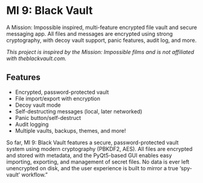 # MI 9: Black Vault

A Mission: Impossible inspired, multi-feature encrypted file vault and secure messaging app. 
All files and messages are encrypted using strong cryptography, with decoy vault support, panic features, audit log, and more.

*This project is inspired by the Mission: Impossible films and is not affiliated with theblackvault.com.*

## Features

- Encrypted, password-protected vault
- File import/export with encryption
- Decoy vault mode
- Self-destructing messages (local, later networked)
- Panic button/self-destruct
- Audit logging
- Multiple vaults, backups, themes, and more!


So far, MI 9: Black Vault features a secure, password-protected vault system using modern cryptography (PBKDF2, AES). All files are encrypted and stored with metadata, and the PyQt5-based GUI enables easy importing, exporting, and management of secret files. No data is ever left unencrypted on disk, and the user experience is built to mirror a true ‘spy-vault’ workflow.”
